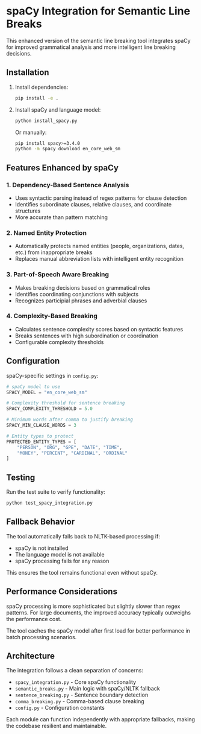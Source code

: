 # spaCy Integration for Semantic Line Breaks

This enhanced version of the semantic line breaking tool integrates spaCy for improved grammatical analysis and more intelligent line breaking decisions.

## Installation

1. Install dependencies:
   ```bash
   pip install -e .
   ```

2. Install spaCy and language model:
   ```bash
   python install_spacy.py
   ```

   Or manually:
   ```bash
   pip install spacy>=3.4.0
   python -m spacy download en_core_web_sm
   ```

## Features Enhanced by spaCy

### 1. Dependency-Based Sentence Analysis
- Uses syntactic parsing instead of regex patterns for clause detection
- Identifies subordinate clauses, relative clauses, and coordinate structures
- More accurate than pattern matching

### 2. Named Entity Protection
- Automatically protects named entities (people, organizations, dates, etc.) from inappropriate breaks
- Replaces manual abbreviation lists with intelligent entity recognition

### 3. Part-of-Speech Aware Breaking
- Makes breaking decisions based on grammatical roles
- Identifies coordinating conjunctions with subjects
- Recognizes participial phrases and adverbial clauses

### 4. Complexity-Based Breaking
- Calculates sentence complexity scores based on syntactic features
- Breaks sentences with high subordination or coordination
- Configurable complexity thresholds

## Configuration

spaCy-specific settings in `config.py`:

```python
# spaCy model to use
SPACY_MODEL = "en_core_web_sm"

# Complexity threshold for sentence breaking
SPACY_COMPLEXITY_THRESHOLD = 5.0

# Minimum words after comma to justify breaking
SPACY_MIN_CLAUSE_WORDS = 3

# Entity types to protect
PROTECTED_ENTITY_TYPES = [
    "PERSON", "ORG", "GPE", "DATE", "TIME", 
    "MONEY", "PERCENT", "CARDINAL", "ORDINAL"
]
```

## Testing

Run the test suite to verify functionality:

```bash
python test_spacy_integration.py
```

## Fallback Behavior

The tool automatically falls back to NLTK-based processing if:
- spaCy is not installed
- The language model is not available
- spaCy processing fails for any reason

This ensures the tool remains functional even without spaCy.

## Performance Considerations

spaCy processing is more sophisticated but slightly slower than regex patterns. For large documents, the improved accuracy typically outweighs the performance cost.

The tool caches the spaCy model after first load for better performance in batch processing scenarios.

## Architecture

The integration follows a clean separation of concerns:

- `spacy_integration.py` - Core spaCy functionality
- `semantic_breaks.py` - Main logic with spaCy/NLTK fallback
- `sentence_breaking.py` - Sentence boundary detection
- `comma_breaking.py` - Comma-based clause breaking
- `config.py` - Configuration constants

Each module can function independently with appropriate fallbacks, making the codebase resilient and maintainable.